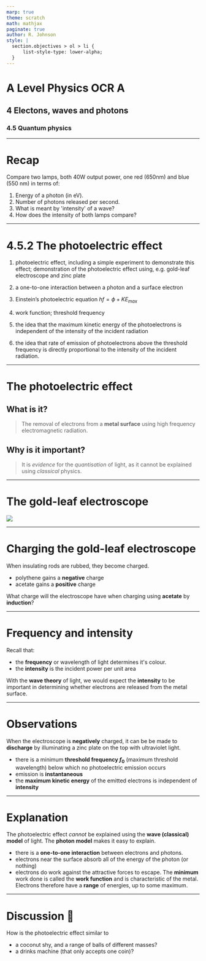 ```yaml
---
marp: true
theme: scratch
math: mathjax
paginate: true
author: R. Johnson
style: |
  section.objectives > ol > li {
      list-style-type: lower-alpha;
  }
---
```


# A Level Physics OCR A

## 4 Electons, waves and photons

### 4.5 Quantum physics

---

# Recap

Compare two lamps, both 40W output power, one red (650nm) and blue (550 nm) in terms of:

1. Energy of a photon (in eV).
2. Number of photons released per second.
3. What is meant by 'intensity' of a wave?
4. How does the intensity of both lamps compare?

---

<!-- _class: objectives -->

# 4.5.2 The photoelectric effect

1. photoelectric effect, including a simple experiment to demonstrate this effect; demonstration of the photoelectric effect using, e.g. gold-leaf electroscope and zinc plate

2. a one-to-one interaction between a photon and a surface electron

3. Einstein’s photoelectric equation $hf = \phi + KE_{max}$

4. work function; threshold frequency

5. the idea that the maximum kinetic energy of the photoelectrons is independent of the intensity of the incident radiation

6. the idea that rate of emission of photoelectrons above the threshold frequency is directly proportional to the intensity of the incident radiation.

---

# The photoelectric effect

## What is it?

> The removal of electrons from a **metal surface** using high frequency electromagnetic radiation.

## Why is it important?

> It is _evidence_ for the _quantisation_ of light, as it cannot be explained using _classical_ physics.

---

# The gold-leaf electroscope

![](https://www.schoolphysics.co.uk/age11-14/Electricity%20and%20magnetism/Electrostatics/text/Gold_leaf_electroscope/images/2.png)

---

# Charging the gold-leaf electroscope

When insulating rods are rubbed, they become charged.

- polythene gains a **negative** charge
- acetate gains a **positive** charge

What charge will the electroscope have when charging using **acetate** by **induction**?

---

# Frequency and intensity

Recall that:

- the **frequency** or wavelength of light determines it's colour.
- the **intensity** is the incident power per unit area

With the **wave theory** of light, we would expect the **intensity** to be important in determining whether electrons are released from the metal surface.

---

# Observations

When the electroscope is **negatively** charged, it can be be made to **discharge** by illuminating a zinc plate on the top with ultraviolet light.

- there is a minimum **threshold frequency $f_0$** (maximum threshold wavelength) below which no photoelectric emission occurs
- emission is **instantaneous**
- the **maximum kinetic energy** of the emitted electrons is independent of **intensity**

---

# Explanation

The photoelectric effect _cannot_ be explained using the **wave (classical) model** of light. The **photon model** makes it easy to explain.

- there is a **one-to-one interaction** between electrons and photons.
- electrons near the surface absorb all of the energy of the photon (or nothing)
- electrons do work against the attractive forces to escape. The **minimum** work done is called the **work function** and is characteristic of the metal. Electrons therefore have a **range** of energies, up to some maximum.

---

# Discussion :thinking:

How is the photoelectric effect similar to

- a coconut shy, and a range of balls of different masses?
- a drinks machine (that only accepts one coin)?
